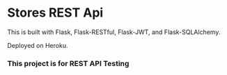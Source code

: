 # Stores REST Api

This is built with Flask, Flask-RESTful, Flask-JWT, and Flask-SQLAlchemy.

Deployed on Heroku.

### This project is for REST API Testing
